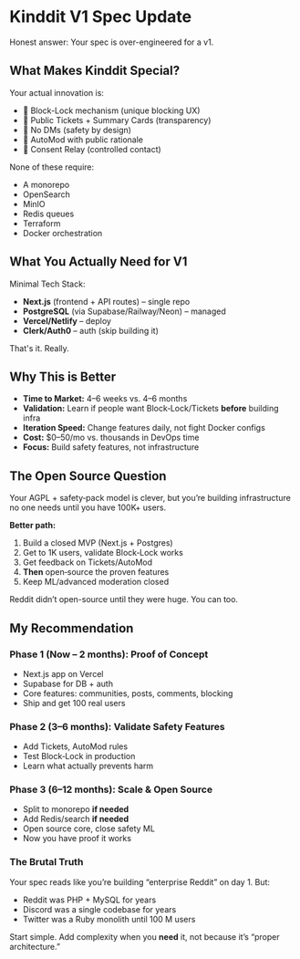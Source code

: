 # Kinddit V1 Spec Update

Honest answer: Your spec is over-engineered for a v1.

## What Makes Kinddit Special?

Your actual innovation is:

- 🎯 Block-Lock mechanism (unique blocking UX)
- 🎫 Public Tickets + Summary Cards (transparency)
- 🚫 No DMs (safety by design)
- 🤖 AutoMod with public rationale
- 🤝 Consent Relay (controlled contact)

None of these require:

- A monorepo
- OpenSearch
- MinIO
- Redis queues
- Terraform
- Docker orchestration

## What You Actually Need for V1

Minimal Tech Stack:

- **Next.js** (frontend + API routes) – single repo
- **PostgreSQL** (via Supabase/Railway/Neon) – managed
- **Vercel/Netlify** – deploy
- **Clerk/Auth0** – auth (skip building it)

That's it. Really.

## Why This is Better

- **Time to Market:** 4–6 weeks vs. 4–6 months
- **Validation:** Learn if people want Block‑Lock/Tickets **before** building infra
- **Iteration Speed:** Change features daily, not fight Docker configs
- **Cost:** $0–50/mo vs. thousands in DevOps time
- **Focus:** Build safety features, not infrastructure

## The Open Source Question

Your AGPL + safety‑pack model is clever, but you’re building infrastructure no one needs until you have 100K+ users.

**Better path:**

1. Build a closed MVP (Next.js + Postgres)
2. Get to 1K users, validate Block‑Lock works
3. Get feedback on Tickets/AutoMod
4. **Then** open‑source the proven features
5. Keep ML/advanced moderation closed

Reddit didn’t open-source until they were huge. You can too.

## My Recommendation

### Phase 1 (Now – 2 months): Proof of Concept

- Next.js app on Vercel
- Supabase for DB + auth
- Core features: communities, posts, comments, blocking
- Ship and get 100 real users

### Phase 2 (3–6 months): Validate Safety Features

- Add Tickets, AutoMod rules
- Test Block‑Lock in production
- Learn what actually prevents harm

### Phase 3 (6–12 months): Scale & Open Source

- Split to monorepo **if needed**
- Add Redis/search **if needed**
- Open source core, close safety ML
- Now you have proof it works

### The Brutal Truth

Your spec reads like you’re building “enterprise Reddit” on day 1. But:

- Reddit was PHP + MySQL for years
- Discord was a single codebase for years
- Twitter was a Ruby monolith until 100 M users

Start simple. Add complexity when you **need** it, not because it’s “proper architecture.”

